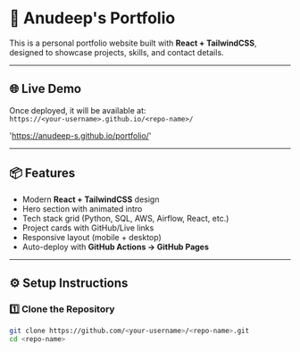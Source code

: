 # 🚀 Anudeep's Portfolio

This is a personal portfolio website built with **React + TailwindCSS**, designed to showcase projects, skills, and contact details.  


---

## 🌐 Live Demo
Once deployed, it will be available at:  
`https://<your-username>.github.io/<repo-name>/`

'https://anudeep-s.github.io/portfolio/'

---

## 📦 Features
- Modern **React + TailwindCSS** design  
- Hero section with animated intro  
- Tech stack grid (Python, SQL, AWS, Airflow, React, etc.)  
- Project cards with GitHub/Live links  
- Responsive layout (mobile + desktop)  
- Auto-deploy with **GitHub Actions → GitHub Pages**

---

## ⚙️ Setup Instructions

### 1️⃣ Clone the Repository
```bash
git clone https://github.com/<your-username>/<repo-name>.git
cd <repo-name>

